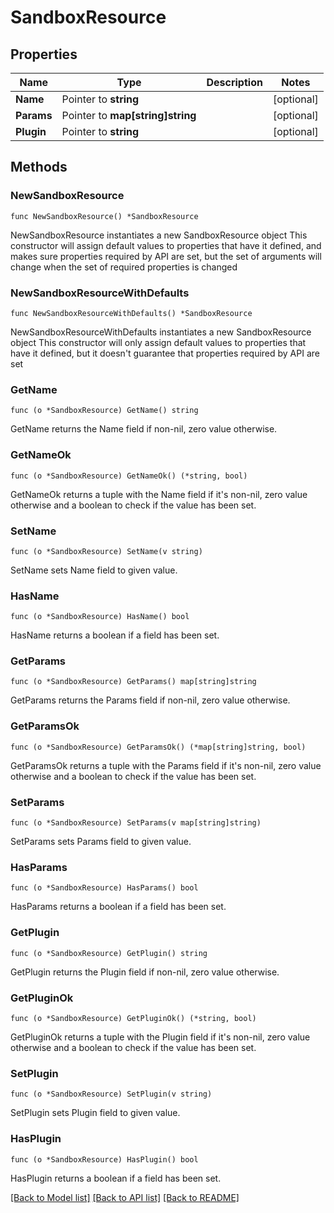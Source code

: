 # SandboxResource

## Properties

Name | Type | Description | Notes
------------ | ------------- | ------------- | -------------
**Name** | Pointer to **string** |  | [optional] 
**Params** | Pointer to **map[string]string** |  | [optional] 
**Plugin** | Pointer to **string** |  | [optional] 

## Methods

### NewSandboxResource

`func NewSandboxResource() *SandboxResource`

NewSandboxResource instantiates a new SandboxResource object
This constructor will assign default values to properties that have it defined,
and makes sure properties required by API are set, but the set of arguments
will change when the set of required properties is changed

### NewSandboxResourceWithDefaults

`func NewSandboxResourceWithDefaults() *SandboxResource`

NewSandboxResourceWithDefaults instantiates a new SandboxResource object
This constructor will only assign default values to properties that have it defined,
but it doesn't guarantee that properties required by API are set

### GetName

`func (o *SandboxResource) GetName() string`

GetName returns the Name field if non-nil, zero value otherwise.

### GetNameOk

`func (o *SandboxResource) GetNameOk() (*string, bool)`

GetNameOk returns a tuple with the Name field if it's non-nil, zero value otherwise
and a boolean to check if the value has been set.

### SetName

`func (o *SandboxResource) SetName(v string)`

SetName sets Name field to given value.

### HasName

`func (o *SandboxResource) HasName() bool`

HasName returns a boolean if a field has been set.

### GetParams

`func (o *SandboxResource) GetParams() map[string]string`

GetParams returns the Params field if non-nil, zero value otherwise.

### GetParamsOk

`func (o *SandboxResource) GetParamsOk() (*map[string]string, bool)`

GetParamsOk returns a tuple with the Params field if it's non-nil, zero value otherwise
and a boolean to check if the value has been set.

### SetParams

`func (o *SandboxResource) SetParams(v map[string]string)`

SetParams sets Params field to given value.

### HasParams

`func (o *SandboxResource) HasParams() bool`

HasParams returns a boolean if a field has been set.

### GetPlugin

`func (o *SandboxResource) GetPlugin() string`

GetPlugin returns the Plugin field if non-nil, zero value otherwise.

### GetPluginOk

`func (o *SandboxResource) GetPluginOk() (*string, bool)`

GetPluginOk returns a tuple with the Plugin field if it's non-nil, zero value otherwise
and a boolean to check if the value has been set.

### SetPlugin

`func (o *SandboxResource) SetPlugin(v string)`

SetPlugin sets Plugin field to given value.

### HasPlugin

`func (o *SandboxResource) HasPlugin() bool`

HasPlugin returns a boolean if a field has been set.


[[Back to Model list]](../README.md#documentation-for-models) [[Back to API list]](../README.md#documentation-for-api-endpoints) [[Back to README]](../README.md)


